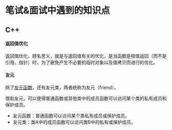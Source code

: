 # 笔试&面试中遇到的知识点

## C++

#### 返回值优化

返回值优化，顾名思义，就是与返回值有关的优化，是当函数是按值返回（而不是引用、指针）时，为了避免产生不必要的临时对象以及值拷贝而进行的优化。

#### 友元

除了[友元函数](https://so.csdn.net/so/search?q=友元函数&spm=1001.2101.3001.7020)，还有友元类，两者统称为友元（friend）。

借助友元，可以使得普通函数或其他类中的成员函数可以访问某个类的私有成员和保护成员。

- 友元函数：普通函数可以访问某个类私有成员或保护成员。
- 友元类：类A中的成员函数可以访问类B中的私有或保护成员。